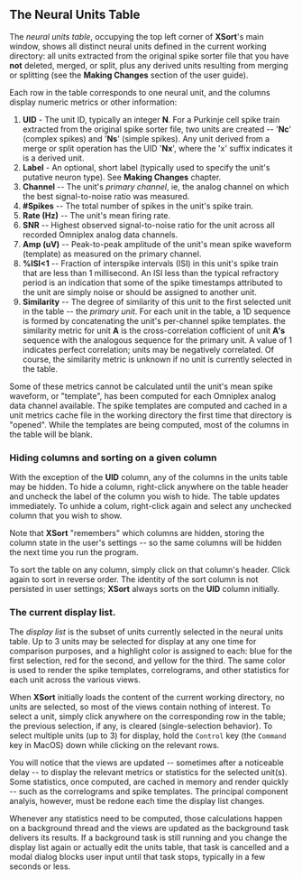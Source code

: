 ## The Neural Units Table

The _neural units table_, occupying the top left corner of **XSort**'s main window, shows all distinct neural
units defined in the current working directory: all units extracted from the original spike sorter file that you have 
**not** deleted, merged, or split, plus any derived units resulting from merging or splitting (see the **Making 
Changes** section of the user guide).

Each row in the table corresponds to one neural unit, and the columns display numeric metrics or other information:
1. **UID** - The unit ID, typically an integer **N**. For a Purkinje cell spike train extracted from the original spike 
sorter file, two units are created -- '**Nc**' (complex spikes) and '**Ns**' (simple spikes). Any unit derived from a
merge or split operation has the UID '**Nx**', where the 'x' suffix indicates it is a derived unit.
2. **Label** - An optional, short label (typically used to specify the unit's putative neuron type). See **Making
Changes** chapter.
3. **Channel** -- The unit's _primary channel_, ie, the analog channel on which the best signal-to-noise ratio was 
measured.
4. **#Spikes** -- The total number of spikes in the unit's spike train.
5. **Rate (Hz)** -- The unit's mean firing rate.
6. **SNR** -- Highest observed signal-to-noise ratio for the unit across all recorded Omniplex analog data channels.
7. **Amp (uV)** -- Peak-to-peak amplitude of the unit's mean spike waveform (template) as measured on the primary
channel.
8. **%ISI<1** -- Fraction of interspike intervals (ISI) in this unit's spike train that are less than 1 millisecond. An 
ISI less than the typical refractory period is an indication that some of the spike timestamps attributed to the unit 
are simply noise or should be assigned to another unit.
9. **Similarity** -- The degree of similarity of this unit to the first selected unit in the table -- the _primary 
unit_. For each unit in the table, a 1D sequence is formed by concatenating the unit's per-channel spike templates.
the similarity metric for unit **A** is the cross-correlation cofficient of unit **A's** sequence with the analogous 
sequence for the primary unit. A value of 1 indicates perfect correlation; units may be negatively correlated. Of
course, the similarity metric is unknown if no unit is currently selected in the table.

Some of these metrics cannot be calculated until the unit's mean spike waveform, or "template", has been computed for
each Omniplex analog data channel available. The spike templates are computed and cached in a unit metrics cache file
in the working directory the first time that directory is "opened". While the templates are being computed, most of 
the columns in the table will be blank.

### Hiding columns and sorting on a given column

With the exception of the **UID** column, any of the columns in the units table may be hidden. To hide a column, 
right-click anywhere on the table header and uncheck the label of the column you wish to hide. The table updates 
immediately. To unhide a colum, right-click again and select any unchecked column that you wish to show.

Note that **XSort** "remembers" which columns are hidden, storing the column state in the user's settings --
so the same columns will be hidden the next time you run the program.

To sort the table on any column, simply click on that column's header. Click again to sort in reverse order. The 
identity of the sort column is not persisted in user settings; **XSort** always sorts on the **UID** column initially.

### The current display list.

The _display list_ is the subset of units currently selected in the neural units table. Up to 3 units may be selected 
for display at any one time for comparison purposes, and a highlight color is assigned to each: blue for the first 
selection, red for the second, and yellow for the third. The same color is used to render the spike templates, 
correlograms, and other statistics for each unit across the various views.

When **XSort** initially loads the content of the current working directory, no units are selected, so most of the views
contain nothing of interest. To select a unit, simply click anywhere on the corresponding row in the table; the previous
selection, if any, is cleared (single-selection behavior). To select multiple units (up to 3) for display, hold the 
`Control` key (the `Command` key in MacOS) down while clicking on the relevant rows.

You will notice that the views are updated -- sometimes after a noticeable delay -- to display the relevant metrics or 
statistics for the selected unit(s). Some statistics, once computed, are cached in memory and render quickly -- such as 
the correlograms and spike templates. The principal component analyis, however, must be redone each time the display
list changes. 

Whenever any statistics need to be computed, those calculations happen on a background thread and the views are updated
as the background task delivers its results. If a background task is still running and you change the display list again 
or actually edit the units table, that task is cancelled and a modal dialog blocks user input until that task stops,
typically in a few seconds or less.
